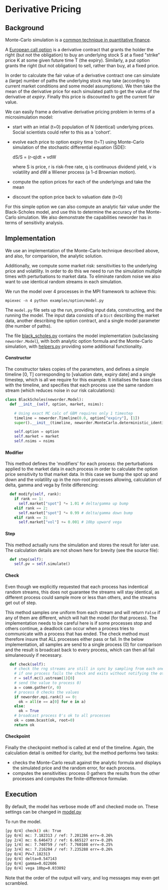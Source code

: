 # Derivative Pricing

## Background

Monte-Carlo simulation is a [common technique in quantitative finance](https://en.wikipedia.org/wiki/Monte_Carlo_methods_in_finance).

A [European call option](https://en.wikipedia.org/wiki/Call_option) is a derivative contract that grants the holder the right (but not the obligation) to buy an underlying stock S at a fixed "strike" price K at some given future time T (the expiry). Similarly, a put option grants the right (but not obligation) to sell, rather than buy, at a fixed price.

In order to calculate the fair value of a derivative contract one can simulate a (large) number of paths the underlying stock may take (according to current market conditions and some model assumptions). We then take the mean of the derivative price for
each simulated path to get the value of the derivative _at expiry_. Finally this price is discounted to get the current fair value.

We can easily frame a derivative derivative pricing problem in terms of a microsimulation model:

- start with an intial (t=0) population of N (identical) underlying prices. Social scientists could refer to this as a 'cohort'.
- evolve each price to option expiry time (t=T) using Monte-Carlo simulation of the stochastic differential equation (SDE):

  dS/S = (r-q)dt + vdW

  where S is price, r is risk-free rate, q is continuous dividend yield, v is volatility and dW a Wiener process (a 1-d Brownian motion).
- compute the option prices for each of the underlyings and take the mean
- discount the option price back to valuation date (t=0)

For this simple option we can also compute an analytic fair value under the Black-Scholes model, and use this to determine the accuracy of the Monte-Carlo simulation. We also demonstrate the capabilities neworder has in terms of sensitivity analysis.

## Implementation

We use an implementation of the Monte-Carlo technique described above, and also, for comparision, the analytic solution.

Additionally, we compute some market risk: sensitivities to the underlying price and volatility. In order to do this we need to run the simulation multiple times with perturbations to market data. To eliminate random noise we also want to use identical random streams in each simulation.

We run the model over 4 processes in the MPI framework to achieve this:

```
mpiexec -n 4 python examples/option/model.py
```

The `model.py` file sets up the run, providing input data, constructing, and the running the model. The input data consists of a `Dict` describing the market data, another describing the option contract, and a single model parameter (the number of paths).   

The file [black_scholes.py](../../examples/option/black_scholes.py) contains the model implementation (subclassing `neworder.Model`), with both analytic option formula and the Monte-Carlo simulation, with [helpers.py](../../examples/option/helpers.py) providing some additional functionality.

#### Constructor

The constructor takes copies of the parameters, and defines a simple timeline [0, T] corresponding to [valuation date, expiry date] and a single timestep, which is all we require for this example. It initialises the base class with the timeline, and specifies that each process use the same random stream (which reduces noise in our risk calculations):

```python
class BlackScholes(neworder.Model):
  def __init__(self, option, market, nsims):

    # Using exact MC calc of GBM requires only 1 timestep
    timeline = neworder.Timeline(0.0, option["expiry"], [1])
    super().__init__(timeline, neworder.MonteCarlo.deterministic_identical_stream)

    self.option = option
    self.market = market
    self.nsims = nsims
```

#### Modifier

This method defines the 'modifiers' for each process: the perturbations applied to the market data in each process in order to calculate the option price sensitivity to that market data. In this case we bump the spot up and down and the volatility up in the non-root processes allowing, calculation of delta, gamma and vega by finite differencing:

```python
  def modify(self, rank):
    if rank == 1:
      self.market["spot"] *= 1.01 # delta/gamma up bump
    elif rank == 2:
      self.market["spot"] *= 0.99 # delta/gamma down bump
    elif rank == 3:
      self.market["vol"] += 0.001 # 10bp upward vega
```

#### Step

This method actually runs the simulation and stores the result for later use. The calculation details are not shown here for brevity (see the source file):

```python
  def step(self):
    self.pv = self.simulate()
```

#### Check

Even though we explicitly requested that each process has indentical random streams, this does not guarantee the streams will stay identical, as different process could sample more or less than others, and the streams get out of step.

This method samples one uniform from each stream and will return `False` if any of them are different, which will halt the model (for that process). The implementation needs to be careful here is if some processes stop and others continue, a deadlock can occur when a process tries to communicate with a process that has ended. The check method must therefore insure that ALL processes either pass or fail. In the below implementation, all samples are send to a single process (0) for comparison and the result is broadcast back to every process, which can then all fail simulaneously if necessary.

```python
  def check(self):
    # check the rng streams are still in sync by sampling from each one, comparing, and broadcasting the result
    # if one process fails the check and exits without notifying the others, deadlocks can result
    r = self.mc().ustream(1)[0]
    # send the value to process 0)
    a = comm.gather(r, 0)
    # process 0 checks the values
    if neworder.mpi.rank() == 0:
      ok = all(e == a[0] for e in a)
    else:
      ok = True
    # broadcast process 0's ok to all processes
    ok = comm.bcast(ok, root=0)
    return ok
```

#### Checkpoint

Finally the checkpoint method is called at end of the timeline. Again, the calculation detail is omitted for clarity, but the method performs two tasks:

- checks the Monte-Carlo result against the analytic formula and displays the simulated price and the random error, for each process.
- computes the sensitivities: process 0 gathers the results from the other processes and computes the finite-difference formulae.

## Execution

By default, the model has verbose mode off and checked mode on. These settings can be changed in [model.py]()

To run the model.

```bash
[py 0/4] check() ok: True
[py 0/4] mc: 7.182313 / ref: 7.201286 err=-0.26%
[py 2/4] mc: 6.646473 / ref: 6.665127 err=-0.28%
[py 1/4] mc: 7.740759 / ref: 7.760108 err=-0.25%
[py 3/4] mc: 7.216204 / ref: 7.235288 err=-0.26%
[py 0/4] PV=7.182313
[py 0/4] delta=0.547143
[py 0/4] gamma=0.022606
[py 0/4] vega 10bp=0.033892
```

Note that the order of the output will vary, and log messages may even get scrambled.

